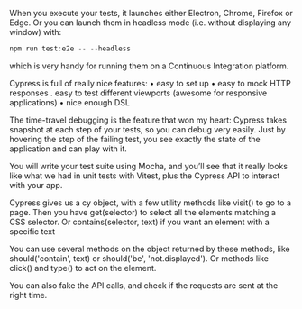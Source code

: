 When you execute your tests, it launches either Electron, Chrome, Firefox or Edge. Or you can launch them in headless mode (i.e. without displaying any window) with:

```js
npm run test:e2e -- --headless
```

which is very handy for running them on a Continuous Integration platform.

Cypress is full of really nice features:
• easy to set up
• easy to mock HTTP responses
. easy to test different viewports (awesome️ for responsive applications)
• nice enough DSL

The time-travel debugging is the feature that won my heart: Cypress takes snapshot at each step of your tests, so you can debug very easily. Just by hovering the step of the failing test, you see exactly
the state of the application and can play with it.

You will write your test suite using Mocha, and you’ll see that it really looks like what we had in unit tests with Vitest, plus the Cypress API to interact with your app.

Cypress gives us a cy object, with a few utility methods like visit() to go to a page. Then you have get(selector) to select all the elements matching a CSS selector. Or contains(selector, text) if you want an element with a specific text

You can use several methods on the object returned by these methods, like should('contain', text) or should('be', 'not.displayed'). Or methods like click() and type() to act on the element.

You can also fake the API calls, and check if the requests are sent at the right time.






